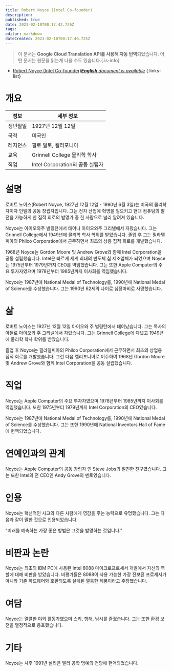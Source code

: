 ```yaml
---
title: Robert Noyce (Intel Co-founder)
description: 
published: true
date: 2023-02-10T00:17:42.726Z
tags: 
editor: markdown
dateCreated: 2023-02-10T00:17:40.725Z
---
```


> 이 문서는 **Google Cloud Translation API를 사용해 자동 번역**되었습니다.
어떤 문서는 원문을 읽는게 나을 수도 있습니다.{.is-info}



- [Robert Noyce (Intel Co-founder)***English** document is available*](/en/Knowledge-base/Dictionary/Person/robert-noyce-intel-co-founder)
{.links-list}


# 개요

| 정보 | 세부 정보 |
| ---------- | ------- |
| 생년월일 | 1927년 12월 12일 |
| 국적 | 미국인 |
| 레지던스 | 팔로 알토, 캘리포니아 |
| 교육 | Grinnell College 물리학 학사 |
| 직업 | Intel Corporation의 공동 설립자 |

# 설명

로버트 노이스(Robert Noyce, 1927년 12월 12일 - 1990년 6월 3일)는 미국의 물리학자이자 인텔의 공동 창립자입니다. 그는 전자 산업에 혁명을 일으키고 현대 컴퓨팅의 발전을 가능하게 한 집적 회로의 발명가 중 한 사람으로 널리 알려져 있습니다.

Noyce는 아이오와주 벌링턴에서 태어나 아이오와주 그리넬에서 자랐습니다. 그는 Grinnell College에서 1949년에 물리학 학사 학위를 받았습니다. 졸업 후 그는 필라델피아의 Philco Corporation에서 근무하면서 최초의 상용 집적 회로를 개발했습니다.

1968년 Noyce는 Gordon Moore 및 Andrew Grove와 함께 Intel Corporation을 공동 설립했습니다. Intel은 빠르게 세계 최대의 반도체 칩 제조업체가 되었으며 Noyce는 1975년부터 1979년까지 CEO를 역임했습니다. 그는 또한 Apple Computer의 주요 투자자였으며 1978년부터 1985년까지 이사회를 역임했습니다.

Noyce는 1987년에 National Medal of Technology를, 1990년에 National Medal of Science를 수상했습니다. 그는 1990년 62세의 나이로 심장마비로 사망했습니다.

# 삶

로버트 노이스는 1927년 12월 12일 아이오와 주 벌링턴에서 태어났습니다. 그는 목사의 아들로 아이오와 주 그리넬에서 자랐습니다. 그는 Grinnell College에 다녔고 1949년에 물리학 학사 학위를 받았습니다.

졸업 후 Noyce는 필라델피아의 Philco Corporation에서 근무하면서 최초의 상업용 집적 회로를 개발했습니다. 그런 다음 캘리포니아로 이주하여 1968년 Gordon Moore 및 Andrew Grove와 함께 Intel Corporation을 공동 설립했습니다.

# 직업

Noyce는 Apple Computer의 주요 투자자였으며 1978년부터 1985년까지 이사회를 역임했습니다. 또한 1975년부터 1979년까지 Intel Corporation의 CEO였습니다.

Noyce는 1987년에 National Medal of Technology를, 1990년에 National Medal of Science를 수상했습니다. 그는 또한 1990년에 National Inventors Hall of Fame에 헌액되었습니다.

# 연예인과의 관계

Noyce는 Apple Computer의 공동 창립자 인 Steve Jobs의 절친한 친구였습니다. 그는 또한 Intel의 전 CEO인 Andy Grove의 멘토였습니다.

# 인용

Noyce는 혁신적인 사고와 다른 사람에게 영감을 주는 능력으로 유명했습니다. 그는 다음과 같이 말한 것으로 인용되었습니다.

"미래를 예측하는 가장 좋은 방법은 그것을 발명하는 것입니다."

# 비판과 논란

Noyce는 최초의 IBM PC에 사용된 Intel 8088 마이크로프로세서 개발에서 자신의 역할에 대해 비판을 받았습니다. 비평가들은 8088이 사용 가능한 가장 진보된 프로세서가 아니라 기존 하드웨어와 호환되도록 설계된 열등한 제품이라고 주장했습니다.

# 여담

Noyce는 열렬한 야외 활동가였으며 스키, 항해, 낚시를 즐겼습니다. 그는 또한 환경 보전을 열정적으로 옹호했습니다.

# 기타

Noyce는 사후 1991년 실리콘 밸리 공학 명예의 전당에 헌액되었습니다.
